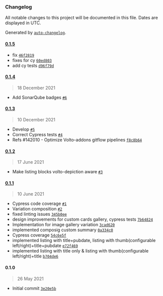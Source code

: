 ### Changelog

All notable changes to this project will be documented in this file. Dates are displayed in UTC.

Generated by [`auto-changelog`](https://github.com/CookPete/auto-changelog).

#### [0.1.5](https://github.com/eea/volto-listing-block/compare/0.1.4...0.1.5)

- fix [`46f2819`](https://github.com/eea/volto-listing-block/commit/46f2819c685484ce8974f457389f069791cccc4e)
- fixes for cy [`60ed803`](https://github.com/eea/volto-listing-block/commit/60ed80399f44c6d7ed6d27a776ea5f9e8663f734)
- add cy tests [`d96f79d`](https://github.com/eea/volto-listing-block/commit/d96f79deccda8b047fe0501b4902860a2ac1ca0c)

#### [0.1.4](https://github.com/eea/volto-listing-block/compare/0.1.3...0.1.4)

> 18 December 2021

- Add SonarQube badges [`#6`](https://github.com/eea/volto-listing-block/pull/6)

#### [0.1.3](https://github.com/eea/volto-listing-block/compare/0.1.2...0.1.3)

> 10 December 2021

- Develop [`#5`](https://github.com/eea/volto-listing-block/pull/5)
- Correct Cypress tests [`#4`](https://github.com/eea/volto-listing-block/pull/4)
- Refs #142010 - Optimize Volto-addons gitflow pipelines [`f8c8b64`](https://github.com/eea/volto-listing-block/commit/f8c8b642c0de6db65b7a67515164dcafae359686)

#### [0.1.2](https://github.com/eea/volto-listing-block/compare/0.1.1...0.1.2)

> 17 June 2021

- Make listing blocks volto-depiction aware [`#3`](https://github.com/eea/volto-listing-block/pull/3)

#### [0.1.1](https://github.com/eea/volto-listing-block/compare/0.1.0...0.1.1)

> 10 June 2021

- Cypress code coverage [`#1`](https://github.com/eea/volto-listing-block/pull/1)
- Variation composition [`#2`](https://github.com/eea/volto-listing-block/pull/2)
- fixed linting issues [`345b0ee`](https://github.com/eea/volto-listing-block/commit/345b0ee952ba45173fd337c52021eb4aa5e6278e)
- design improvements for custom cards gallery, cypress tests [`7b64824`](https://github.com/eea/volto-listing-block/commit/7b648249a427c90a3752a1c2a59f7d5f37b11bc2)
- Implementation for image gallery variation [`3cad620`](https://github.com/eea/volto-listing-block/commit/3cad620d98292622556e8a5160155a94e1ffc419)
- implemented composig custom summary [`0a334c0`](https://github.com/eea/volto-listing-block/commit/0a334c0a9df79b3436934cb632aebef8651cf731)
- Cypress coverage [`54c6e5f`](https://github.com/eea/volto-listing-block/commit/54c6e5f213896cd7bde74d4bf1cd1b3fb5f1abb7)
- implemented listing with title+pubdate, listing with thumb(configurable left/right)+title+pubdate [`e72f469`](https://github.com/eea/volto-listing-block/commit/e72f4690158d85a703555d2982f62e3cc35c8bdc)
- implemented listing with title only & listing with thumb(configurable left/right)+title [`b704de6`](https://github.com/eea/volto-listing-block/commit/b704de6fcb2c6fa7722f26d6165d6aa56e176e5c)

#### 0.1.0

> 26 May 2021

- Initial commit [`3e20e5b`](https://github.com/eea/volto-listing-block/commit/3e20e5b483e4c3b826be44f4dd549ec445280b39)
